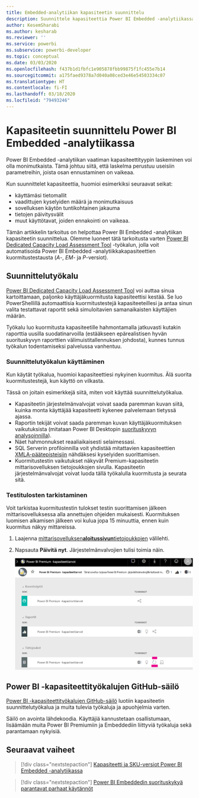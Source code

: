 ```yaml
---
title: Embedded-analytiikan kapasiteetin suunnittelu
description: Suunnittele kapasiteettia Power BI Embedded -analytiikassa.
author: KesemSharabi
ms.author: kesharab
ms.reviewer: ''
ms.service: powerbi
ms.subservice: powerbi-developer
ms.topic: conceptual
ms.date: 03/03/2020
ms.openlocfilehash: f437b1d1fbfc1e905878fbb99875f1fc455e7b14
ms.sourcegitcommit: a175faed9378a7d040a08ced3e46e54503334c07
ms.translationtype: HT
ms.contentlocale: fi-FI
ms.lasthandoff: 03/18/2020
ms.locfileid: "79493246"
---
```

# <a name="capacity-planning-in-power-bi-embedded-analytics"></a>Kapasiteetin suunnittelu Power BI Embedded -analytiikassa

Power BI Embedded -analytiikan vaatiman kapasiteettityypin laskeminen voi olla monimutkaista. Tämä johtuu siitä, että laskelma perustuu useisiin parametreihin, joista osan ennustaminen on vaikeaa.

Kun suunnittelet kapasiteettia, huomioi esimerkiksi seuraavat seikat:

* käyttämäsi tietomallit
* vaadittujen kyselyiden määrä ja monimutkaisuus
* sovelluksen käytön tuntikohtainen jakauma
* tietojen päivitysvälit
* muut käyttötavat, joiden ennakointi on vaikeaa.

Tämän artikkelin tarkoitus on helpottaa Power BI Embedded -analytiikan kapasiteetin suunnittelua. Olemme luoneet tätä tarkoitusta varten [Power BI Dedicated Capacity Load Assessment Tool](https://github.com/microsoft/PowerBI-Tools-For-Capacities/tree/master/LoadTestingPowerShellTool/) -työkalun, jolla voit automatisoida Power BI Embedded -analytiikkakapasiteettien kuormitustestausta (*A*-, *EM*- ja *P*-versiot).

## <a name="planning-tool"></a>Suunnittelutyökalu

 [Power BI Dedicated Capacity Load Assessment Tool](https://github.com/microsoft/PowerBI-Tools-For-Capacities/tree/master/LoadTestingPowerShellTool/) voi auttaa sinua kartoittamaan, paljonko käyttäjäkuormitusta kapasiteettisi kestää. Se luo PowerShellillä automaattisia kuormitustestejä kapasiteeteillesi ja antaa sinun valita testattavat raportit sekä simuloitavien samanaikaisten käyttäjien määrän.

Työkalu luo kuormitusta kapasiteetille hahmontamalla jatkuvasti kutakin raporttia uusilla suodatinarvoilla (estääkseen epärealistisen hyvän suorituskyvyn raporttien välimuistitallennuksen johdosta), kunnes tunnus työkalun todentamiseksi palvelussa vanhentuu.

### <a name="using-the-planning-tool"></a>Suunnittelutyökalun käyttäminen

Kun käytät työkalua, huomioi kapasiteettiesi nykyinen kuormitus. Älä suorita kuormitustestejä, kun käyttö on vilkasta.

Tässä on joitain esimerkkejä siitä, miten voit käyttää suunnittelutyökalua.

* Kapasiteetin järjestelmänvalvojat voivat saada paremman kuvan siitä, kuinka monta käyttäjää kapasiteetti kykenee palvelemaan tietyssä ajassa.
* Raportin tekijät voivat saada paremman kuvan käyttäjäkuormituksen vaikutuksista (mitataan Power BI Desktopin [suorituskyvyn analysoinnilla](https://docs.microsoft.com/power-bi/desktop-performance-analyzer)).
* Näet hahmonnukset reaaliaikaisesti selaimessasi.
* SQL Serverin profiloinnilla voit yhdistää mitattavien kapasiteettien [XMLA-päätepisteisiin](https://powerbi.microsoft.com/blog/power-bi-open-platform-connectivity-with-xmla-endpoints-public-preview/) nähdäksesi kyselyiden suorittamisen.
* Kuormitustestin vaikutukset näkyvät Premium-kapasiteetin mittarisovelluksen tietojoukkojen sivulla. Kapasiteetin järjestelmänvalvojat voivat luoda tällä työkalulla kuormitusta ja seurata sitä.

### <a name="reviewing-the-test-results"></a>Testitulosten tarkistaminen

Voit tarkistaa kuormitustestin tulokset testin suorittamisen jälkeen mittarisovelluksessa alla annettujen ohjeiden mukaisesti. Kuormituksen luomisen alkamisen jälkeen voi kulua jopa 15 minuuttia, ennen kuin kuormitus näkyy mittareissa.

1. Laajenna [mittarisovelluksen**aloitussivun**tietojoukkojen](../../service-admin-premium-monitor-capacity.md) välilehti.
2. Napsauta **Päivitä nyt**. Järjestelmänvalvojien tulisi toimia näin.

    ![Power BI Premium -kapasiteettiarvot](media/embedded-capacity-planning/embedded-capacity-planning.png)

## <a name="power-bi-capacity-tools-github-repository"></a>Power BI -kapasiteettityökalujen GitHub-säilö

[Power BI -kapasiteettityökalujen GitHub-säilö](https://github.com/microsoft/PowerBI-Tools-For-Capacities) luotiin kapasiteetin suunnittelutyökalua ja muita tulevia työkaluja ja apuohjelmia varten.

Säilö on avointa lähdekoodia. Käyttäjiä kannustetaan osallistumaan, lisäämään muita Power BI Premiumiin ja Embeddediin liittyviä työkaluja sekä parantamaan nykyisiä.

## <a name="next-steps"></a>Seuraavat vaiheet

> [!div class="nextstepaction"]
>[Kapasiteetti ja SKU-versiot Power BI Embedded -analytiikassa](embedded-capacity.md)

> [!div class="nextstepaction"]
>[Power BI Embeddedin suorituskykyä parantavat parhaat käytännöt](embedded-performance-best-practices.md)